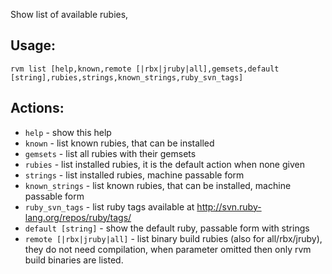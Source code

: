 Show list of available rubies,

## Usage:

    rvm list [help,known,remote [|rbx|jruby|all],gemsets,default [string],rubies,strings,known_strings,ruby_svn_tags]

## Actions:

- `help`    - show this help
- `known`   - list known rubies, that can be installed
- `gemsets` - list all rubies with their gemsets
- `rubies`  - list installed rubies, it is the default action when none given
- `strings` - list installed rubies, machine passable form
- `known_strings`    - list known rubies, that can be installed, machine passable form
- `ruby_svn_tags`    - list ruby tags available at http://svn.ruby-lang.org/repos/ruby/tags/
- `default [string]` - show the default ruby, passable form with strings
- `remote [|rbx|jruby|all]` - list binary build rubies (also for all/rbx/jruby), they do not need compilation,
                              when parameter omitted then only rvm build binaries are listed.
